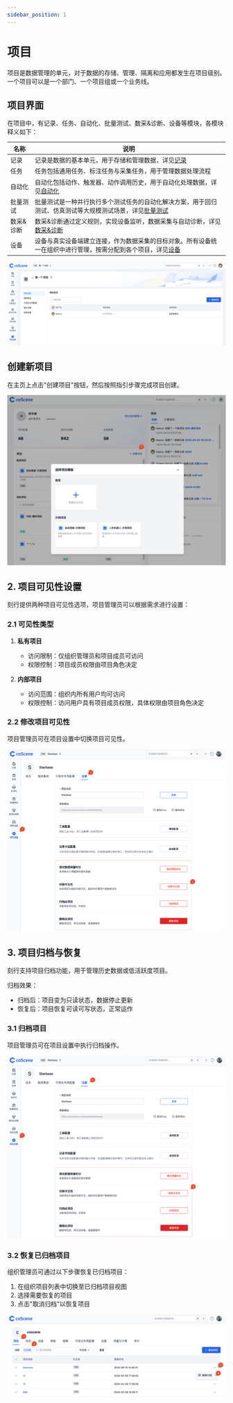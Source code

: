 ```yaml
---
sidebar_position: 1
---
```


# 项目
项目是数据管理的单元，对于数据的存储、管理、隔离和应用都发生在项目级别。一个项目可以是一个部门、一个项目组或一个业务线。

## 项目界面
在项目中，有记录、任务、自动化、批量测试、数采&诊断、设备等模块，各模块释义如下：

| 名称 | 说明 |
| --- | --- |
| 记录 | 记录是数据的基本单元，用于存储和管理数据，详见[记录](../record/1-quick-start-record.md) |
| 任务 | 任务包括通用任务、标注任务与采集任务，用于管理数据处理流程 |
| 自动化 | 自动化包括动作、触发器、动作调用历史，用于自动化处理数据，详见[自动化](../../workflow/action/2-learn-coscene-action.md) |
| 批量测试 | 批量测试是一种并行执行多个测试任务的自动化解决方案，用于回归测试、仿真测试等大规模测试场景，详见[批量测试](../../sim-and-tests/regression/1-intro.md) |
| 数采&诊断 | 数采&诊断通过定义规则，实现设备监听，数据采集与自动诊断，详见[数采&诊断](../../use-case/data-diagnosis/1-intro.md) |
| 设备 | 设备与真实设备端建立连接，作为数据采集的目标对象。所有设备统一在组织中进行管理，按需分配到各个项目，详见[设备](../../device/1-device.md) |

![project_1](./img/project_1.png)

## 创建新项目

在主页上点击"创建项目"按钮，然后按照指引步骤完成项目创建。

![create-project](./img/4-2-create-project.png)

## 2. 项目可见性设置

刻行提供两种项目可见性选项，项目管理员可以根据需求进行设置：

### 2.1 可见性类型

1. **私有项目**

   - 访问限制：仅组织管理员和项目成员可访问
   - 权限控制：项目成员权限由项目角色决定

2. **内部项目**
   - 访问范围：组织内所有用户均可访问
   - 权限控制：访问用户具有项目成员权限，具体权限由项目角色决定

### 2.2 修改项目可见性

项目管理员可在项目设置中切换项目可见性。

![设置项目可见性](./img/4-2-setting-project-visibility.png)

## 3. 项目归档与恢复

刻行支持项目归档功能，用于管理历史数据或低活跃度项目。

归档效果：

- 归档后：项目变为只读状态，数据停止更新
- 恢复后：项目恢复可读可写状态，正常运作

### 3.1 归档项目

项目管理员可在项目设置中执行归档操作。

![archive-project](./img/4-2-archive-project.png)

### 3.2 恢复已归档项目

组织管理员可通过以下步骤恢复已归档项目：

1. 在组织项目列表中切换至已归档项目视图
2. 选择需要恢复的项目
3. 点击"取消归档"以恢复项目

![unarchive-project](./img/4-2-unarchive-project.png)
